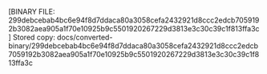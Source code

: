[BINARY FILE: 299debcebab4bc6e94f8d7ddaca80a3058cefa2432921d8ccc2edcb7059192b3082aea905a1f70e10925b9c5501920267229d3813e3c30c39c1f813ffa3c]
Stored copy: docs/converted-binary/299debcebab4bc6e94f8d7ddaca80a3058cefa2432921d8ccc2edcb7059192b3082aea905a1f70e10925b9c5501920267229d3813e3c30c39c1f813ffa3c
